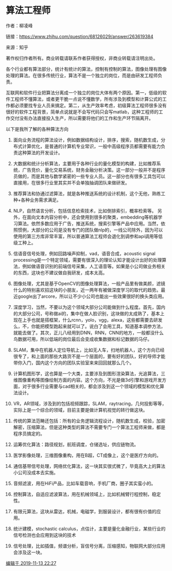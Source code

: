 # 算法工程师

作者：柳凌峰

链接：https://www.zhihu.com/question/68126029/answer/263619384

来源：知乎

著作权归作者所有。商业转载请联系作者获得授权，非商业转载请注明出处。

各个行业都有算法部分，统计有统计的算法，控制有控制的算法，图像处理有图像处理的算法。在很多传统行业，算法不是一个独立的岗位，而是由研发工程师负责。

互联网和软件行业把算法分离成一个独立的岗位大体有两个原因。第一，低级的软件工程师不懂算法，或者更干脆一点说不懂数学，所有涉及到模型和计算公式的工作都必须要找专业人员来搞定。第二，从生产效率考虑，初级算法工程师很多没有很好的软件工程背景，简单点说就是不会写代码只会写matlab，这种工程师的工作交付没有办法直接投入生产，所以需要将他们的工作和生产环节隔离开。

以下是我所了解的各种算法方向

1. 面向业务流程的算法设计，例如数据结构设计，排序，搜索，随机数生成，分布式计算优化，是普通的计算机专业常识，一般中高级程序员都需要有能力负责这种算法的开发设计。
2. 大数据和统计分析算法，主要用于各种行业的量化模型的构建，比如推荐系统，广告竞价，量化交易系统，财务金融分析决策。这一部分一般并不是程序员做的，而是其他与数学紧密的一些专业人员。这一部分也有很多工具包可以直接用，在很多行业里其实并不会单独抽调团队来做研发。
3. 推荐算法和协通过滤算法，就是各种推送系统的设计机制，这个无他，熟练工种+各种业务需求满足。
4. NLP，自然语言分析，包括信息检索技术，比如倒排索引，概率检索等。 另外，在面向文本内容分析中，还会使用到很多的聚类，embedding等机器学习算法。依然多数应用于广告，推送系统，搜索引擎等产品中应用。当然，依照惯例，大部分的公司是没有专门的团队做nlp的，一线公司除外，因为可以使用的第三方库非常丰富，所以普通算法工程师会退化到调参和api调用等低级工种上。
5. 信语音信号处理，例如回路噪声抑制，vad，语音合成，acoustic signal processing是一个特定领域，需要有很深入的理论认知才能设计出好的处理算法，例如做语音识别的前端信号采集，人工语音等。如果是小公司做业务相关的东西，这块也不建议做自我研发，成本太高。
6. 图像处理，尤其是基于OpenCV的图像处理算法，一般产品里有做美颜，滤镜什么的特别喜欢招这块的小朋友，近一两年有被做深度学习的取代的趋势。最近google出了arcore，所以让不少小公司也能出一些效果很好的换头类应用。
7. 深度学习，当然，不要以为这个领域大部分公司能做到什么程度。首先，国内的大部分公司，号称做ai的，集中在做人脸识别，这块做的太成熟了，基本上现在上手也就是搭框架，什么rcnn，yolo，vgg，alexa，这些都需要去研发么，不，你能把模型跑起来就可以了。说白了会用工具，知道基本调参方法，就能去做了。其次，正儿八经用到DNN，RNN，CNN的地方，一般都没什么鸟数据可用，所以低端的岗位最后会变成收集数据和标记数据的马仔。
8. SLAM，集中在机器人定位导航上，比如无人车，扫地机器人，这个方向已经很专了，和上面的那些大路货不是一个层面的，要有好的团队，好的导师才能带你入门，国内这个方向的团队实验室来来回回就那么几个。
9. 计算机图形学，这也算是一个大类，主要涉及到图形渲染算法，光追算法，三维图像重构等图像绘制方面的内容。这个方向，不光是做3d引擎和游戏开发方面，对于很多行业需要与cad相关的，都会涉及到这一个领域的模型和优化算法设计。
10. VR，AR领域，涉及到的包括视频跟踪，SLAM，raytracing，几何投影等等，实际上是一个综合的领域，目前主要是做计算机视觉的转行做这块。
11. 传统的算法范畴还包括：所有的业务逻辑流程设计，随机数生成，校验，加密解密，压缩算法，但是这种类型的算法不需要专门一个算法工程师来做，都是程序员搞定的。
12. 运筹优化算法：路径规划，航班调度，仓储选址，供应链物流。



13. 医学影像处理，三维图像重构，用在B超，CT成像上，这个是医疗方向的。
14. 通信基带信号处理，网络优化算法，这一块其实很式微了，毕竟高大上的算法小公司没成本去实施。
15. 音频滤波，用在HiFi产品，比如车载音响，手机厂商，圈子其实蛮小的。
16. 控制算法，自适应滤波算法，用在机械领域上，比如机械臂行程控制，稳定性。
17. 有限元算法，这块从雷达，机械，电磁学，到服装设计，都有很有价值的应用。
18. 统计建模，stochastic calculus，点估计，主要是量化金融行业，某些行业的信号检测也会应用到这块的技术
19. 信号处理，比如插值，频谱分析，盲信号分离，压缩感知，物联网大部分应用会涉及这一块。

[编辑于 2019-11-13 22:27](http://www.zhihu.com/question/68126029/answer/263619384)